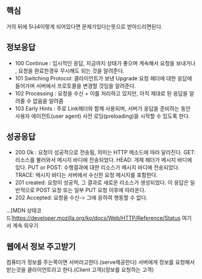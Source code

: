 ## 핵심
거의 뒤에 5나4이렇게 되어있다면 문제가있다는뜻으로 받아드리면된다.

## 정보응답

- 100 Continue : 임시적인 응답, 지금까지 상태가 좋으며 계속해서 요청을 보내거나 , 요청을 완료한경우 무시해도 되는 것을 알려준다.
- 101 Switching Protocol: 클라이언트가 보낸 Upgrade 요청 헤더에 대한 응답에 들어가며 서버에서 프로토콜을 변경할 것임을 알려준다.
- 102 Processing : 요청을 수신 + 이를 처리하고 있지만, 아직 제대로 된 응답을 알려줄 수 없음을 알려줌
- 103 Early Hints :  주로 Link헤더와 함께 사용되며, 서버가 응답을 준비하는 동안 사용자 에이전트(user agent) 사전 로딩(preloading)을 시작할 수 있도록 한다.

## 성공응답
- 200 Ok : 요청이 성공적으로 전송됨, 의미는 HTTP 메소드에 따라 달라진다. GET:리소스를 불러와서 메시지 바디에 전송되었다. HEAD: 개체 헤더가 메시지 바디에 있다. PUT or POST: 수행결과에 대한 리소스가 메시지 바디에 전송되었다. TRACE: 메시지 바디는 서버에서 수신한 요청 메시지를 포함한다.
- 201 created: 요청이 성공적, 그 결과로 새로운 리소스가 생성되었다. 이 응답은 일반적으로 POST 요청 또는 일부 PUT 요청 이후에 따라온다.
- 202 Accepted: 요청을 수신-> 그에 응하여 행동할 수 없다.


...[MDN 상태코드]https://developer.mozilla.org/ko/docs/Web/HTTP/Reference/Status 여기서 계속 외우기

## 웹에서 정보 주고받기
컴퓨터가 정보를 주는쪽이면 서버라고한다.(serve제공한다) 서버에게 정보를 요청해서 받는것을 클라이언트라고 한다.(Client 고객)(정보를 요청하는 고객)